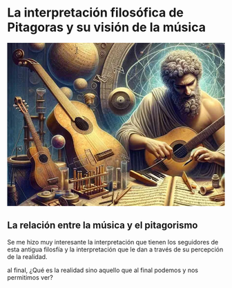 
# La interpretación filosófica de Pitagoras y su visión de la música

![Pitagorismo](https://raw.githubusercontent.com/codesectarian/codigologia-blog/refs/heads/main/blog/2025/07/musica-pitagorismo/musica-pitagorismo.png)

## La relación entre la música y el pitagorismo

Se me hizo muy interesante la interpretación que tienen los seguidores de esta antigua filosfía y la interpretación que le dan a través de su percepción de la realidad.

al final, ¿Qué es la realidad sino aquello que al final podemos y nos permitimos ver?